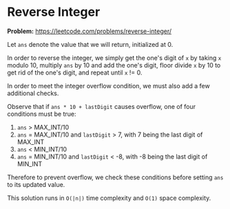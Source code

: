 # Reverse Integer

**Problem:** https://leetcode.com/problems/reverse-integer/

Let `ans` denote the value that we will return, initialized at 0.

In order to reverse the integer, we simply get the one's digit of `x` by taking `x` modulo 10, multiply `ans` by 10 and add the one's digit, floor divide `x` by 10 to get rid of the one's digit, and repeat until `x` != 0.

In order to meet the integer overflow condition, we must also add a few additional checks.

Observe that if `ans * 10 + lastDigit` causes overflow, one of four conditions must be true:

1. `ans` > MAX_INT/10
2. `ans` = MAX_INT/10 and `lastDigit` > 7, with 7 being the last digit of MAX_INT
3. `ans` < MIN_INT/10
4. `ans` = MIN_INT/10 and `lastDigit` < -8, with -8 being the last digit of MIN_INT

Therefore to prevent overflow, we check these conditions before setting `ans` to its updated value.

This solution runs in `O(|n|)` time complexity and `O(1)` space complexity.
